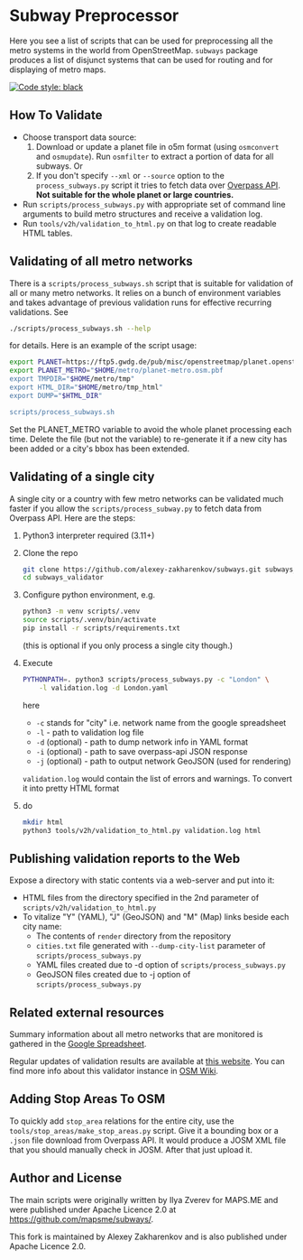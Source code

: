 # Subway Preprocessor

Here you see a list of scripts that can be used for preprocessing all the metro
systems in the world from OpenStreetMap. `subways` package produces
a list of disjunct systems that can be used for routing and for displaying
of metro maps.

[![Code style: black](https://img.shields.io/badge/code%20style-black-000000.svg)](https://github.com/psf/black)


## How To Validate

* Choose transport data source:
  1. Download or update a planet file in o5m format (using `osmconvert` and `osmupdate`).
     Run `osmfilter` to extract a portion of data for all subways. Or
  2. If you don't specify `--xml` or `--source` option to the `process_subways.py` script
     it tries to fetch data over [Overpass API](https://wiki.openstreetmap.org/wiki/Overpass_API).
     **Not suitable for the whole planet or large countries.**
* Run `scripts/process_subways.py` with appropriate set of command line arguments
  to build metro structures and receive a validation log.
* Run `tools/v2h/validation_to_html.py` on that log to create readable HTML tables.


## Validating of all metro networks

There is a `scripts/process_subways.sh` script that is suitable
for validation of all or many metro networks. It relies on a bunch of
environment variables and takes advantage of previous validation runs
for effective recurring validations. See
```bash
./scripts/process_subways.sh --help
```
for details. Here is an example of the script usage:

```bash
export PLANET=https://ftp5.gwdg.de/pub/misc/openstreetmap/planet.openstreetmap.org/pbf/planet-latest.osm.pbf
export PLANET_METRO="$HOME/metro/planet-metro.osm.pbf
export TMPDIR="$HOME/metro/tmp"
export HTML_DIR="$HOME/metro/tmp_html"
export DUMP="$HTML_DIR"

scripts/process_subways.sh
```

Set the PLANET_METRO variable to avoid the whole planet processing each time.
Delete the file (but not the variable) to re-generate it if a new city has been added or
a city's bbox has been extended.


## Validating of a single city

A single city or a country with few metro networks can be validated much faster
if you allow the `scripts/process_subway.py` to fetch data from Overpass API. Here are the steps:

1. Python3 interpreter required (3.11+)
2. Clone the repo
    ```bash
    git clone https://github.com/alexey-zakharenkov/subways.git subways_validator
    cd subways_validator
   ```
3. Configure python environment, e.g.
    ```bash
    python3 -m venv scripts/.venv
    source scripts/.venv/bin/activate
    pip install -r scripts/requirements.txt
    ```
    (this is optional if you only process a single city though.)
4. Execute
    ```bash
    PYTHONPATH=. python3 scripts/process_subways.py -c "London" \
        -l validation.log -d London.yaml
    ```
    here
    - `-c` stands for "city" i.e. network name from the google spreadsheet
    - `-l`  - path to validation log file
    - `-d` (optional) - path to dump network info in YAML format
    - `-i` (optional) - path to save overpass-api JSON response
    - `-j` (optional) - path to output network GeoJSON (used for rendering)

    `validation.log` would contain the list of errors and warnings.
    To convert it into pretty HTML format
5. do
    ```bash
    mkdir html
    python3 tools/v2h/validation_to_html.py validation.log html
    ```

## Publishing validation reports to the Web

Expose a directory with static contents via a web-server and put into it:
- HTML files from the directory specified in the 2nd parameter of `scripts/v2h/validation_to_html.py`
- To vitalize "Y" (YAML), "J" (GeoJSON) and "M" (Map) links beside each city name:
   - The contents of `render` directory from the repository
   - `cities.txt` file generated with `--dump-city-list` parameter of `scripts/process_subways.py`
   - YAML files created due to -d option of `scripts/process_subways.py`
   - GeoJSON files created due to -j option of `scripts/process_subways.py` 


## Related external resources

Summary information about all metro networks that are monitored is gathered in the
[Google Spreadsheet](https://docs.google.com/spreadsheets/d/1SEW1-NiNOnA2qDwievcxYV1FOaQl1mb1fdeyqAxHu3k).

Regular updates of validation results are available at
[this website](https://cdn.organicmaps.app/subway).
You can find more info about this validator instance in
[OSM Wiki](https://wiki.openstreetmap.org/wiki/Quality_assurance#subway-preprocessor).


## Adding Stop Areas To OSM

To quickly add `stop_area` relations for the entire city, use the `tools/stop_areas/make_stop_areas.py` script.
Give it a bounding box or a `.json` file download from Overpass API.
It would produce a JOSM XML file that you should manually check in JOSM. After that
just upload it.

## Author and License

The main scripts were originally written by Ilya Zverev for MAPS.ME
and were published under Apache Licence 2.0 at https://github.com/mapsme/subways/.

This fork is maintained by Alexey Zakharenkov and is also published under Apache Licence 2.0.
